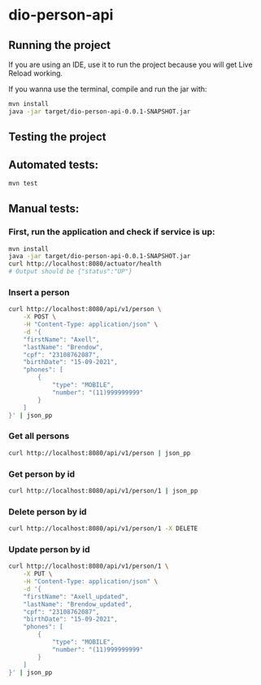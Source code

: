 # dio-person-api

## Running the project

If you are using an IDE, use it to run the project because you will get Live Reload working.

If you wanna use the terminal, compile and run the jar with:

```sh
mvn install
java -jar target/dio-person-api-0.0.1-SNAPSHOT.jar
```

## Testing the project

## Automated tests:

```sh
mvn test
```

## Manual tests:

### First, run the application and check if service is up:

```sh
mvn install
java -jar target/dio-person-api-0.0.1-SNAPSHOT.jar
curl http://localhost:8080/actuator/health
# Output should be {"status":"UP"}
```

### Insert a person

```sh
curl http://localhost:8080/api/v1/person \
    -X POST \
    -H "Content-Type: application/json" \
    -d '{
    "firstName": "Axell",
    "lastName": "Brendow",
    "cpf": "23108762087",
    "birthDate": "15-09-2021",
    "phones": [
        {
            "type": "MOBILE",
            "number": "(11)999999999"
        }
    ]
}' | json_pp
```

### Get all persons

```sh
curl http://localhost:8080/api/v1/person | json_pp
```

### Get person by id

```sh
curl http://localhost:8080/api/v1/person/1 | json_pp
```

### Delete person by id

```sh
curl http://localhost:8080/api/v1/person/1 -X DELETE
```

### Update person by id

```sh
curl http://localhost:8080/api/v1/person/1 \
    -X PUT \
    -H "Content-Type: application/json" \
    -d '{
    "firstName": "Axell_updated",
    "lastName": "Brendow_updated",
    "cpf": "23108762087",
    "birthDate": "15-09-2021",
    "phones": [
        {
            "type": "MOBILE",
            "number": "(11)999999999"
        }
    ]
}' | json_pp
```
